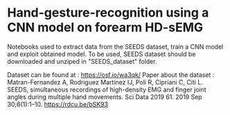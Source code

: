 # Hand-gesture-recognition using a CNN model on forearm HD-sEMG
Notebooks used to extract data from the SEEDS dataset, train a CNN model and exploit obtained model.
To be used, SEEDS dataset should be downloaded and unziped in "SEEDS_dataset" folder.

Dataset can be found at : https://osf.io/wa3qk/
Paper about the dataset :
Matran-Fernandez A, Rodriguez Martínez IJ, Poli R, Cipriani C, Citi L. SEEDS, simultaneous recordings of high-density EMG and finger joint angles during multiple hand movements. Sci Data 2019 61. 2019 Sep 30;6(1):1–10. https://rdcu.be/bSK93
